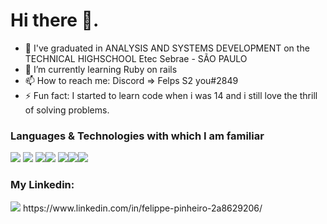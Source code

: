 # Hi there 👋.

- 🔭 I've graduated in ANALYSIS AND SYSTEMS DEVELOPMENT on the TECHNICAL HIGHSCHOOL Etec Sebrae - SÃO PAULO
- 🌱 I’m currently learning Ruby on rails
- 📫 How to reach me: Discord => Felps S2 you#2849
- ⚡ Fun fact: I started to learn code when i was 14 and i still love the thrill of solving problems.

###  Languages & Technologies  with which I am familiar

<img src="https://img.shields.io/badge/HTML5-E34F26?style=for-the-badge&logo=html5&logoColor=white"> <img src="https://img.shields.io/badge/CSS3-1572B6?style=for-the-badge&logo=css3&logoColor=white"> <img src="https://img.shields.io/badge/JavaScript-F7DF1E?style=for-the-badge&logo=javascript&logoColor=black"><img src="https://img.shields.io/badge/PHP-777BB4?style=for-the-badge&logo=php&logoColor=white"> <img src="https://img.shields.io/badge/MySQL-00000F?style=for-the-badge&logo=mysql&logoColor=white"><img src="https://img.shields.io/badge/C%23-239120?style=for-the-badge&logo=c-sharp&logoColor=white"><img src="https://img.shields.io/badge/Git-F05032?style=for-the-badge&logo=git&logoColor=white">

### My Linkedin:
<img src='https://img.shields.io/badge/LinkedIn-0077B5?style=for-the-badge&logo=linkedin&logoColor=white'> 
https://www.linkedin.com/in/felippe-pinheiro-2a8629206/



